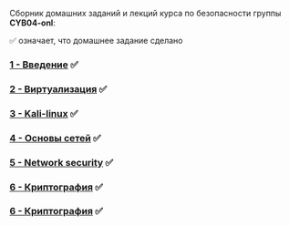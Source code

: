 Сборник домашних заданий и лекций курса по безопасности группы **CYB04-onl**:

✅ означает, что домашнее задание сделано

### [1 - Введение](Less1/README.md) ✅
### [2 - Виртуализация](Less2/README.md) ✅
### [3 - Kali-linux](Less3/README.md) ✅
### [4 - Основы сетей](Less4/README.md) ✅
### [5 - Network security](Less5/README.md) ✅
### [6 - Криптография](Less6/README.md) ✅
### [6 - Криптография](Less6/README.md) ✅
